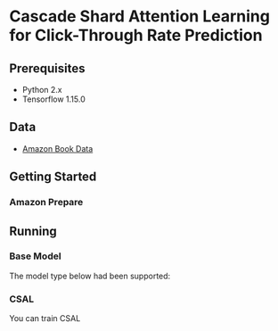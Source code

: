 # Cascade Shard Attention Learning for Click-Through Rate Prediction

## Prerequisites
- Python 2.x
- Tensorflow 1.15.0

## Data
- [Amazon Book Data](http://jmcauley.ucsd.edu/data/amazon/)<br/>

## Getting Started

### Amazon Prepare



## Running

### Base Model
The model type below had been supported: 
### CSAL
You can train CSAL

